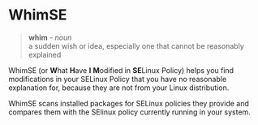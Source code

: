 # WhimSE

> **whim** - _noun_  
> a sudden wish or idea, especially one that cannot be reasonably explained

WhimSE (or **W**hat **H**ave **I** **M**odified in **SE**Linux Policy) helps
you find modifications in your SELinux Policy that you have no reasonable
explanation for, because they are not from your Linux distribution.

WhimSE scans installed packages for SELinux policies they provide and compares
them with the SElinux policy currently running in your system.
